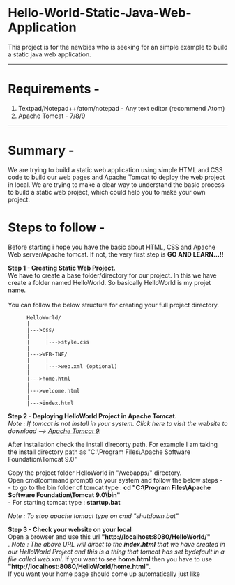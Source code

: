 # Hello-World-Static-Java-Web-Application

This project is for the newbies who is seeking for an simple example to build a static java web application.

----------------------------------
# Requirements - 
1) Textpad/Notepad++/atom/notepad - Any text editor (recommend Atom)
2) Apache Tomcat - 7/8/9
----------------------------------
# Summary - 
We are trying to build a static web application using simple HTML and CSS code to build our web pages and Apache Tomcat to deploy the web project in local. We are trying to make a clear way to understand the basic process to build a static web project, which could help you to make your own project.


# Steps to follow -
Before starting i hope you have the basic about HTML, CSS and Apache Web server/Apache tomcat. If not, the very first step is <b>GO AND LEARN...!!</b>  

<b>Step 1 - Creating Static Web Project.</b></br>
We have to create a base folder/directory for our project. In this we have create a folder named HelloWorld. So basically HelloWorld is my projet name.</br></br>
You can follow the below structure for creating your full project directory. </br>

          HelloWorld/
          |
          |--->css/
          |     |
          |     |--->style.css
          |
          |--->WEB-INF/
          |     |
          |     |--->web.xml (optional) 
          |
          |--->home.html
          |
          |--->welcome.html
          |
          |--->index.html 

<b>Step 2 - Deploying HelloWorld Project in Apache Tomcat.</b></br>
<i>Note : If tomcat is not install in your system. Click here to visit the website to download --> <a href="https://tomcat.apache.org/download-90.cgi">Apache Tomcat 9</a>.</i></br>

After installation check the install direcorty path. For example I am taking the install directory path as "C:\Program Files\Apache Software Foundation\Tomcat 9.0"</br>

Copy the project folder HelloWorld in "<tomcat-install-dir>/webapps/" directory. </br>
Open cmd(command prompt) on your system and follow the below steps - </br>
          - to go to the bin folder of tomcat type : <b>cd "C:\Program Files\Apache Software Foundation\Tomcat 9.0\bin"</b></br>
          - For starting tomcat type : <b>startup.bat</b> 

<i>Note : To stop apache tomact type on cmd "shutdown.bat"</i></br>

<b>Step 3 - Check your website on your local</b></br>
Open a browser and use this url <b>"http://localhost:8080/HelloWorld/"</b></br>.
<i>Note : The above URL will direct to the <b>index.html</b> that we have created in our HelloWorld Project and this is a thing that tomcat has set bydefault in a file called web.xml.</i>
If you want to see <b>home.html</b> then you have to use <b>"http://localhost:8080/HelloWorld/home.html"</b>.</br>
If you want your home page should come up automatically just like 
